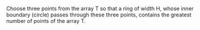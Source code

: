 Choose three points from the array T so that a ring of width H, whose inner boundary (circle) passes through these three points, contains the greatest number of points of the array T.
